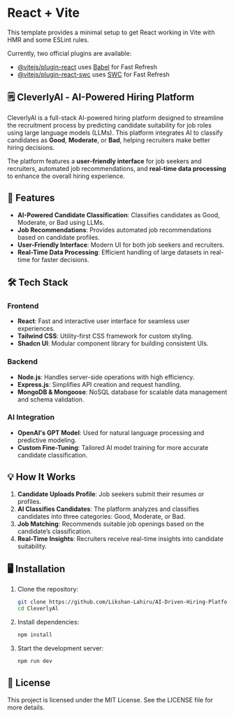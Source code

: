 # React + Vite

This template provides a minimal setup to get React working in Vite with HMR and some ESLint rules.

Currently, two official plugins are available:

- [@vitejs/plugin-react](https://github.com/vitejs/vite-plugin-react/blob/main/packages/plugin-react/README.md) uses [Babel](https://babeljs.io/) for Fast Refresh
- [@vitejs/plugin-react-swc](https://github.com/vitejs/vite-plugin-react-swc) uses [SWC](https://swc.rs/) for Fast Refresh

## 🗒️ CleverlyAl - AI-Powered Hiring Platform

CleverlyAl is a full-stack AI-powered hiring platform designed to streamline the recruitment process by predicting candidate suitability for job roles using large language models (LLMs). This platform integrates AI to classify candidates as **Good**, **Moderate**, or **Bad**, helping recruiters make better hiring decisions.

The platform features a **user-friendly interface** for job seekers and recruiters, automated job recommendations, and **real-time data processing** to enhance the overall hiring experience.

## 🚀 Features

- **AI-Powered Candidate Classification**: Classifies candidates as Good, Moderate, or Bad using LLMs.
- **Job Recommendations**: Provides automated job recommendations based on candidate profiles.
- **User-Friendly Interface**: Modern UI for both job seekers and recruiters.
- **Real-Time Data Processing**: Efficient handling of large datasets in real-time for faster decisions.

## 🛠️ Tech Stack

### Frontend
- **React**: Fast and interactive user interface for seamless user experiences.
- **Tailwind CSS**: Utility-first CSS framework for custom styling.
- **Shadcn UI**: Modular component library for building consistent UIs.

### Backend
- **Node.js**: Handles server-side operations with high efficiency.
- **Express.js**: Simplifies API creation and request handling.
- **MongoDB & Mongoose**: NoSQL database for scalable data management and schema validation.

### AI Integration
- **OpenAI's GPT Model**: Used for natural language processing and predictive modeling.
- **Custom Fine-Tuning**: Tailored AI model training for more accurate candidate classification.

## 💡 How It Works

1. **Candidate Uploads Profile**: Job seekers submit their resumes or profiles.
2. **AI Classifies Candidates**: The platform analyzes and classifies candidates into three categories: Good, Moderate, or Bad.
3. **Job Matching**: Recommends suitable job openings based on the candidate’s classification.
4. **Real-Time Insights**: Recruiters receive real-time insights into candidate suitability.

## 🖥️ Installation

1. Clone the repository:
   ```bash
   git clone https://github.com/Likshan-Lahiru/AI-Driven-Hiring-Platform.git
   cd CleverlyAl
   ```

2. Install dependencies:
   ```bash
   npm install
   ```

3. Start the development server:
   ```bash
   npm run dev
   ```



## 📄 License

This project is licensed under the MIT License. See the LICENSE file for more details.




